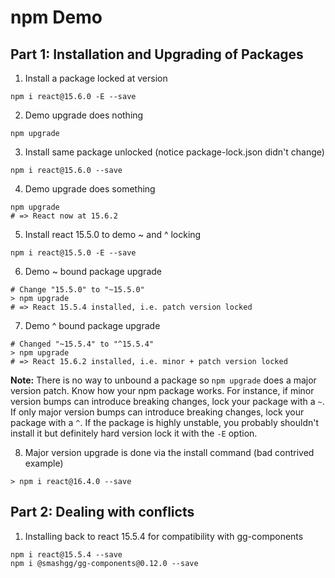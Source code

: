 # npm Demo

## Part 1: Installation and Upgrading of Packages

1. Install a package locked at version
```
npm i react@15.6.0 -E --save
```

2. Demo upgrade does nothing
```
npm upgrade
```

3. Install same package unlocked (notice package-lock.json didn't change)
```
npm i react@15.6.0 --save
```

4. Demo upgrade does something
```
npm upgrade
# => React now at 15.6.2
```

5. Install react 15.5.0 to demo ~ and ^ locking
```
npm i react@15.5.0 -E --save
```

6. Demo ~ bound package upgrade
```
# Change "15.5.0" to "~15.5.0"
> npm upgrade
# => React 15.5.4 installed, i.e. patch version locked
```

7. Demo ^ bound package upgrade
```
# Changed "~15.5.4" to "^15.5.4"
> npm upgrade
# => React 15.6.2 installed, i.e. minor + patch version locked
```

**Note:** There is no way to unbound a package so `npm upgrade` does a major version patch. Know
how your npm package works. For instance, if minor version bumps can introduce breaking changes,
lock your package with a `~`. If only major version bumps can introduce breaking changes, lock your
package with a `^`. If the package is highly unstable, you probably shouldn't install it but
definitely hard version lock it with the `-E` option.

8. Major version upgrade is done via the install command (bad contrived example)
```
> npm i react@16.4.0 --save
```

## Part 2: Dealing with conflicts

1. Installing back to react 15.5.4 for compatibility with gg-components
```
npm i react@15.5.4 --save
npm i @smashgg/gg-components@0.12.0 --save
```
